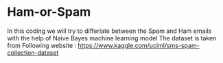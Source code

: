 # Ham-or-Spam
In this coding we will try to differiate between the Spam and Ham emails with the help of Naive Bayes machine learning model 
The dataset is taken from Following website :
https://www.kaggle.com/uciml/sms-spam-collection-dataset
